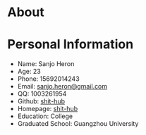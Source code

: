 # About

# Personal Information
- Name: Sanjo Heron
- Age: 23
- Phone: 15692014243
- Email: sanjo.heron@gmail.com
- QQ: 1003261954
- Github: [shit-hub](https://github.com/shit-hub)
- Homepage: [shit-hub](https://www.shit-hub.com)
- Education: College
- Graduated School: Guangzhou University

